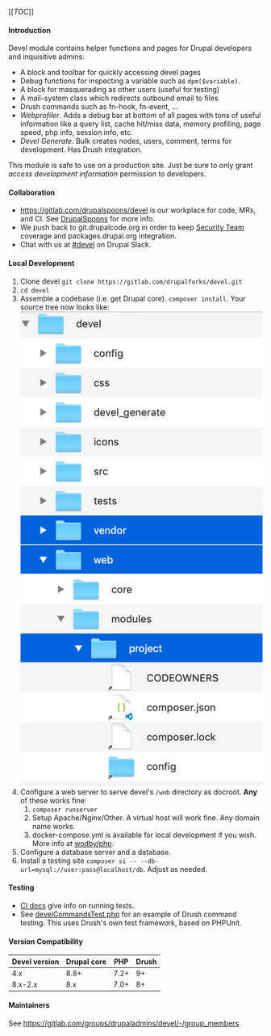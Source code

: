 [[_TOC_]]

#### Introduction

Devel module contains helper functions and pages for Drupal developers and
inquisitive admins:

 - A block and toolbar for quickly accessing devel pages
 - Debug functions for inspecting a variable such as `dpm($variable)`.
 - A block for masquerading as other users (useful for testing)
 - A mail-system class which redirects outbound email to files
 - Drush commands such as fn-hook, fn-event, ...
 - *Webprofiler*. Adds a debug bar at bottom of all pages with tons of useful
 information like a query list, cache hit/miss data, memory profiling, page
 speed, php info, session info, etc.
 - *Devel Generate*. Bulk creates nodes, users, comment, terms for development. Has
 Drush integration.

This module is safe to use on a production site. Just be sure to only grant
_access development information_ permission to developers.

#### Collaboration
- https://gitlab.com/drupalspoons/devel is our workplace for code, MRs, and CI. See
[DrupalSpoons](https://gitlab.com/drupalcontrib/webmasters/-/blob/master/README.md)
for more info.
- We push back to git.drupalcode.org in order to keep
[Security Team](https://www.drupal.org/security) coverage and packages.drupal.org integration.
- Chat with us at [#devel](https://drupal.slack.com/archives/C012WAW1MH6) on Drupal Slack.

#### Local Development
1. Clone devel `git clone https://gitlab.com/drupalforks/devel.git`
1. `cd devel`
1. Assemble a codebase (i.e. get Drupal core). `composer install`. Your source tree now looks like:
![Folder tree](/icons/folder.png)
1. Configure a web server to serve devel's `/web` directory as docroot. __Any__ of these works fine:
    1. `composer runserver`
	1. Setup Apache/Nginx/Other. A virtual host will work fine. Any domain name works.
	1. docker-compose.yml is available for local development if you wish. More info at [wodby/php](https://github.com/wodby/php).
1. Configure a database server and a database.
1. Install a testing site `composer si -- --db-url=mysql://user:pass@localhost/db`. Adjust as needed.

#### Testing
- [CI docs](https://gitlab.com/drupalspoons/webmasters/-/blob/master/docs/ci.md) give info on running tests.
- See [develCommandsTest.php](tests/src/Functional/DevelCommandsTest.php) for an example of Drush command testing. This uses Drush's own test framework, based on PHPUnit.

#### Version Compatibility
| Devel version | Drupal core | PHP | Drush |
| ------ | ------ | ----- | ----- |
| 4.x |8.8+ | 7.2+ | 9+
| 8.x-2.x | 8.x |7.0+ | 8+


#### Maintainers

See https://gitlab.com/groups/drupaladmins/devel/-/group_members.
